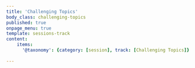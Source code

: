 ```yaml
---
title: 'Challenging Topics'
body_class: challenging-topics
published: true
onpage_menu: true
template: sessions-track
content:
    items:
      '@taxonomy': {category: [session], track: [Challenging Topics]}
        
---
```

